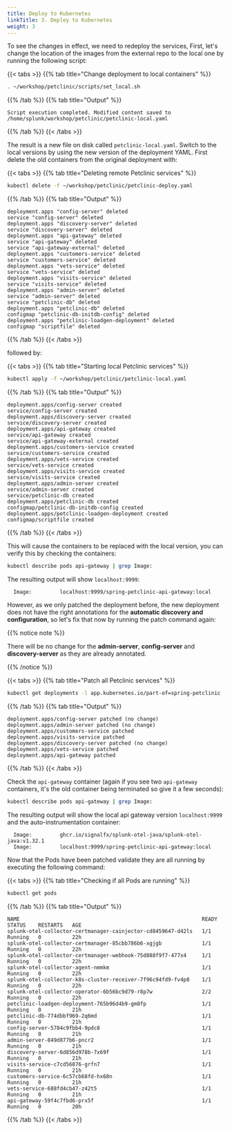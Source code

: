 ```yaml
---
title: Deploy to Kubernetes
linkTitle: 3. Deploy to Kubernetes
weight: 3
---
```


To see the changes in effect, we need to redeploy the services, First, let's change the location of the images from the external repo to the local one by running the following script:

{{< tabs >}}
{{% tab title="Change deployment to local containers" %}}

```bash
. ~/workshop/petclinic/scripts/set_local.sh
```

{{% /tab %}}
{{% tab title="Output" %}}

```text
Script execution completed. Modified content saved to /home/splunk/workshop/petclinic/petclinic-local.yaml
```

{{% /tab %}}
{{< /tabs >}}

The result is a new file on disk called `petclinic-local.yaml`. Switch to the local versions by using the new version of the deployment YAML. First delete the old containers from the original deployment with:

{{< tabs >}}
{{% tab title="Deleting remote Petclinic services" %}}

```bash
kubectl delete -f ~/workshop/petclinic/petclinic-deploy.yaml
```

{{% /tab %}}
{{% tab title="Output" %}}

```text
deployment.apps "config-server" deleted
service "config-server" deleted
deployment.apps "discovery-server" deleted
service "discovery-server" deleted
deployment.apps "api-gateway" deleted
service "api-gateway" deleted
service "api-gateway-external" deleted
deployment.apps "customers-service" deleted
service "customers-service" deleted
deployment.apps "vets-service" deleted
service "vets-service" deleted
deployment.apps "visits-service" deleted
service "visits-service" deleted
deployment.apps "admin-server" deleted
service "admin-server" deleted
service "petclinic-db" deleted
deployment.apps "petclinic-db" deleted
configmap "petclinic-db-initdb-config" deleted
deployment.apps "petclinic-loadgen-deployment" deleted
configmap "scriptfile" deleted
```

{{% /tab %}}
{{< /tabs >}}

followed by:

{{< tabs >}}
{{% tab title="Starting local Petclinic  services" %}}

```bash
kubectl apply -f ~/workshop/petclinic/petclinic-local.yaml
```

{{% /tab %}}
{{% tab title="Output" %}}

```text
deployment.apps/config-server created
service/config-server created
deployment.apps/discovery-server created
service/discovery-server created
deployment.apps/api-gateway created
service/api-gateway created
service/api-gateway-external created
deployment.apps/customers-service created
service/customers-service created
deployment.apps/vets-service created
service/vets-service created
deployment.apps/visits-service created
service/visits-service created
deployment.apps/admin-server created
service/admin-server created
service/petclinic-db created
deployment.apps/petclinic-db created
configmap/petclinic-db-initdb-config created
deployment.apps/petclinic-loadgen-deployment created
configmap/scriptfile created
```

{{% /tab %}}
{{< /tabs >}}

This will cause the containers to be replaced with the local version, you can verify this by checking the containers:

```bash
kubectl describe pods api-gateway | grep Image:
```

The resulting output will show `localhost:9999`:

```text
  Image:         localhost:9999/spring-petclinic-api-gateway:local
```

However, as we only patched the deployment before, the new deployment does not have the right annotations for the **automatic discovery and configuration**, so let's fix that now by running the patch command again:

{{% notice note %}}

There will be no change for the **admin-server**, **config-server** and **discovery-server** as they are already annotated.

{{% /notice %}}

{{< tabs >}}
{{% tab title="Patch all Petclinic services" %}}

```bash
kubectl get deployments -l app.kubernetes.io/part-of=spring-petclinic -o name | xargs -I % kubectl patch % -p "{\"spec\": {\"template\":{\"metadata\":{\"annotations\":{\"instrumentation.opentelemetry.io/inject-java\":\"default/splunk-otel-collector\"}}}}}"
```

{{% /tab %}}
{{% tab title="Output" %}}

```text
deployment.apps/config-server patched (no change)
deployment.apps/admin-server patched (no change)
deployment.apps/customers-service patched
deployment.apps/visits-service patched
deployment.apps/discovery-server patched (no change)
deployment.apps/vets-service patched
deployment.apps/api-gateway patched
```

{{% /tab %}}
{{< /tabs >}}

Check the `api-gateway` container (again if you see two `api-gateway` containers, it's the old container being terminated so give it a few seconds):

```bash
kubectl describe pods api-gateway | grep Image:
```

The resulting output will show the local api gateway version `localhost:9999` and the auto-instrumentation container:

```text
  Image:         ghcr.io/signalfx/splunk-otel-java/splunk-otel-java:v1.32.1
  Image:         localhost:9999/spring-petclinic-api-gateway:local
```

Now that the Pods have been patched validate they are all running by executing the following command:

{{< tabs >}}
{{% tab title="Checking if all Pods are running" %}}

```bash
kubectl get pods
```

{{% /tab %}}
{{% tab title="Output" %}}

```text
NAME                                                           READY   STATUS    RESTARTS   AGE
splunk-otel-collector-certmanager-cainjector-cd8459647-d42ls   1/1     Running   0          22h
splunk-otel-collector-certmanager-85cbb786b6-xgjgb             1/1     Running   0          22h
splunk-otel-collector-certmanager-webhook-75d888f9f7-477x4     1/1     Running   0          22h
splunk-otel-collector-agent-nmmkm                              1/1     Running   0          22h
splunk-otel-collector-k8s-cluster-receiver-7f96c94fd9-fv4p8    1/1     Running   0          22h
splunk-otel-collector-operator-6b56bc9d79-r8p7w                2/2     Running   0          22h
petclinic-loadgen-deployment-765b96d4b9-gm8fp                  1/1     Running   0          21h
petclinic-db-774dbbf969-2q6md                                  1/1     Running   0          21h
config-server-5784c9fbb4-9pdc8                                 1/1     Running   0          21h
admin-server-849d877b6-pncr2                                   1/1     Running   0          21h
discovery-server-6d856d978b-7x69f                              1/1     Running   0          21h
visits-service-c7cd56876-grfn7                                 1/1     Running   0          21h
customers-service-6c57cb68fd-hx68n                             1/1     Running   0          21h
vets-service-688fd4cb47-z42t5                                  1/1     Running   0          21h
api-gateway-59f4c7fbd6-prx5f                                   1/1     Running   0          20h
```

{{% /tab %}}
{{< /tabs >}}
